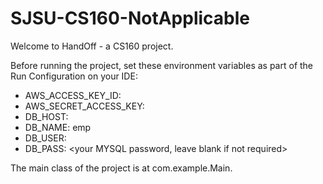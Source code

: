 SJSU-CS160-NotApplicable
========================
Welcome to HandOff - a CS160 project.

Before running the project, set these environment variables as part of the Run Configuration on your IDE:
- AWS_ACCESS_KEY_ID: <as given by the team>
- AWS_SECRET_ACCESS_KEY: <as given by the team>
- DB_HOST: <your MYSQL address>
- DB_NAME: emp
- DB_USER: <your MYSQL username>
- DB_PASS: <your MYSQL password, leave blank if not required>

The main class of the project is at com.example.Main.